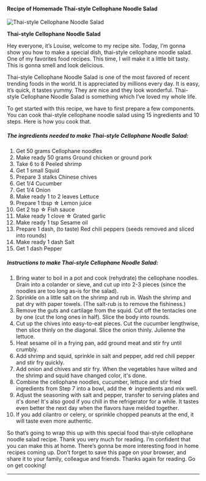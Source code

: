             

#### Recipe of Homemade Thai-style Cellophane Noodle Salad

![Thai-style Cellophane Noodle Salad](https://img-global.cpcdn.com/recipes/6696793787072512/751x532cq70/thai-style-cellophane-noodle-salad-recipe-main-photo.jpg)

**Thai-style Cellophane Noodle Salad**

Hey everyone, it’s Louise, welcome to my recipe site. Today, I’m gonna show you how to make a special dish, thai-style cellophane noodle salad. One of my favorites food recipes. This time, I will make it a little bit tasty. This is gonna smell and look delicious.

Thai-style Cellophane Noodle Salad is one of the most favored of recent trending foods in the world. It is appreciated by millions every day. It is easy, it’s quick, it tastes yummy. They are nice and they look wonderful. Thai-style Cellophane Noodle Salad is something which I’ve loved my whole life.

To get started with this recipe, we have to first prepare a few components. You can cook thai-style cellophane noodle salad using 15 ingredients and 10 steps. Here is how you cook that.

##### The ingredients needed to make Thai-style Cellophane Noodle Salad:

1.  Get 50 grams Cellophane noodles
2.  Make ready 50 grams Ground chicken or ground pork
3.  Take 6 to 8 Peeled shrimp
4.  Get 1 small Squid
5.  Prepare 3 stalks Chinese chives
6.  Get 1/4 Cucumber
7.  Get 1/4 Onion
8.  Make ready 1 to 2 leaves Lettuce
9.  Prepare 1 tbsp ☆ Lemon juice
10.  Get 2 tsp ☆ Fish sauce
11.  Make ready 1 clove ☆ Grated garlic
12.  Make ready 1 tsp Sesame oil
13.  Prepare 1 dash, (to taste) Red chili peppers (seeds removed and sliced into rounds)
14.  Make ready 1 dash Salt
15.  Get 1 dash Pepper

##### Instructions to make Thai-style Cellophane Noodle Salad:

1.  Bring water to boil in a pot and cook (rehydrate) the cellophane noodles. Drain into a colander or sieve, and cut up into 2-3 pieces (since the noodles are too long as-is for the salad).
2.  Sprinkle on a little salt on the shrimp and rub in. Wash the shrimp and pat dry with paper towels. (The salt-rub is to remove the fishiness.)
3.  Remove the guts and cartilage from the squid. Cut off the tentacles one by one (cut the long ones in half). Slice the body into rounds.
4.  Cut up the chives into easy-to-eat pieces. Cut the cucumber lengthwise, then slice thinly on the diagonal. Slice the onion thinly. Julienne the lettuce.
5.  Heat sesame oil in a frying pan, add ground meat and stir fry until crumbly.
6.  Add shrimp and squid, sprinkle in salt and pepper, add red chili pepper and stir fry quickly.
7.  Add onion and chives and stir fry. When the vegetables have wilted and the shrimp and squid have changed color, it's done.
8.  Combine the cellophane noodles, cucumber, lettuce and stir fried ingredients from Step 7 into a bowl, add the ☆ ingredients and mix well.
9.  Adjust the seasoning with salt and pepper, transfer to serving plates and it's done! It's also good if you chill in the refrigerator for a while. It tastes even better the next day when the flavors have melded together.
10.  If you add cilantro or celery, or sprinkle chopped peanuts at the end, it will taste even more authentic.

So that’s going to wrap this up with this special food thai-style cellophane noodle salad recipe. Thank you very much for reading. I’m confident that you can make this at home. There’s gonna be more interesting food in home recipes coming up. Don’t forget to save this page on your browser, and share it to your family, colleague and friends. Thanks again for reading. Go on get cooking!

* * *